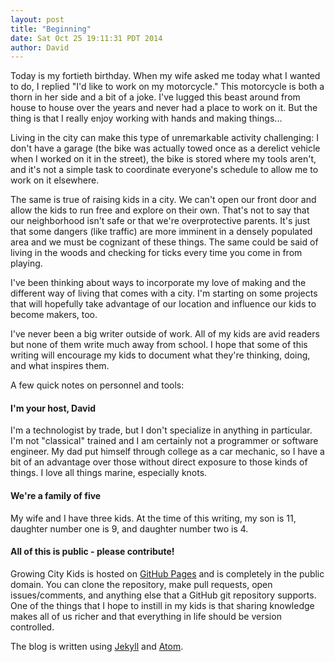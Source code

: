 ```yaml
---
layout: post
title: "Beginning"
date: Sat Oct 25 19:11:31 PDT 2014
author: David
---
```

Today is my fortieth birthday. When my wife asked me today what I wanted to do, I replied "I'd like to work on my motorcycle." This motorcycle is both a thorn in her side and a bit of a joke. I've lugged this beast around from house to house over the years and never had a place to work on it. But the thing is that I really enjoy working with hands and making things...

Living in the city can make this type of unremarkable activity challenging: I don't have a garage (the bike was actually towed once as a derelict vehicle when I worked on it in the street), the bike is stored where my tools aren't, and it's not a simple task to coordinate everyone's schedule to allow me to work on it elsewhere.

The same is true of raising kids in a city. We can't open our front door and allow the kids to run free and explore on their own. That's not to say that our neighborhood isn't safe or that we're overprotective parents. It's just that some dangers (like traffic) are more imminent in a densely populated area and we must be cognizant of these things. The same could be said of living in the woods and checking for ticks every time you come in from playing.

I've been thinking about ways to incorporate my love of making and the different way of living that comes with a city. I'm starting on some projects that will hopefully take advantage of our location and influence our kids to become makers, too.

I've never been a big writer outside of work. All of my kids are avid readers but none of them write much away from school. I hope that some of this writing will encourage my kids to document what they're thinking, doing, and what inspires them.

A few quick notes on personnel and tools:

#### I'm your host, David

I'm a technologist by trade, but I don't specialize in anything in particular. I'm not "classical" trained and I am certainly not a programmer or software engineer. My dad put himself through college as a car mechanic, so I have a bit of an advantage over those without direct exposure to those kinds of things. I love all things marine, especially knots.

#### We're a family of five

My wife and I have three kids. At the time of this writing, my son is 11, daughter number one is 9, and daughter number two is 4.

#### All of this is public - please contribute!

Growing City Kids is hosted on [GitHub Pages](https://pages.github.com/) and is completely in the public domain. You can clone the repository, make pull requests, open issues/comments, and anything else that a GitHub git repository supports. One of the things that I hope to instill in my kids is that sharing knowledge makes all of us richer and that everything in life should be version controlled.

The blog is written using [Jekyll](http://jekyllrb.com/) and [Atom](https://atom.io/).
